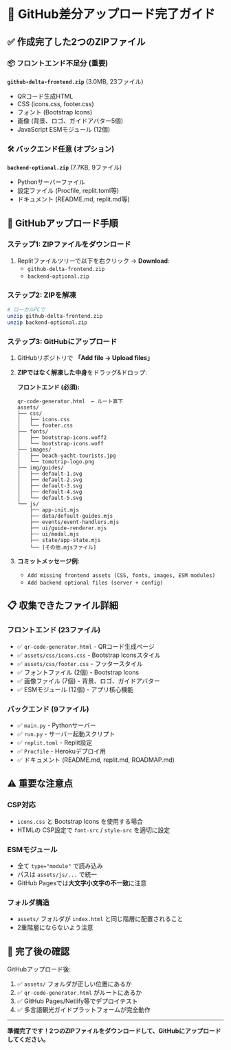 # 🎯 GitHub差分アップロード完了ガイド

## ✅ 作成完了した2つのZIPファイル

### 📦 **フロントエンド不足分** (重要)
**`github-delta-frontend.zip`** (3.0MB, 23ファイル)
- QRコード生成HTML
- CSS (icons.css, footer.css) 
- フォント (Bootstrap Icons)
- 画像 (背景、ロゴ、ガイドアバター5個)
- JavaScript ESMモジュール (12個)

### 🛠️ **バックエンド任意** (オプション)
**`backend-optional.zip`** (7.7KB, 9ファイル)  
- Pythonサーバーファイル
- 設定ファイル (Procfile, replit.toml等)
- ドキュメント (README.md, replit.md等)

## 🚀 **GitHubアップロード手順**

### **ステップ1: ZIPファイルをダウンロード**
1. Replitファイルツリーで以下を右クリック → **Download**:
   - `github-delta-frontend.zip`
   - `backend-optional.zip`

### **ステップ2: ZIPを解凍**
```bash
# ローカルPCで
unzip github-delta-frontend.zip
unzip backend-optional.zip
```

### **ステップ3: GitHubにアップロード** 
1. GitHubリポジトリで **「Add file → Upload files」**
2. **ZIPではなく解凍した中身**をドラッグ&ドロップ:
   
   **フロントエンド (必須):**
   ```
   qr-code-generator.html  ← ルート直下
   assets/
   ├── css/
   │   ├── icons.css
   │   └── footer.css
   ├── fonts/
   │   ├── bootstrap-icons.woff2
   │   └── bootstrap-icons.woff
   ├── images/
   │   ├── beach-yacht-tourists.jpg
   │   └── tomotrip-logo.png
   ├── img/guides/
   │   ├── default-1.svg
   │   ├── default-2.svg
   │   ├── default-3.svg
   │   ├── default-4.svg
   │   └── default-5.svg
   └── js/
       ├── app-init.mjs
       ├── data/default-guides.mjs
       ├── events/event-handlers.mjs
       ├── ui/guide-renderer.mjs
       ├── ui/modal.mjs
       ├── state/app-state.mjs
       └── [その他.mjsファイル]
   ```

3. **コミットメッセージ例:**
   - `Add missing frontend assets (CSS, fonts, images, ESM modules)`
   - `Add backend optional files (server + config)`

## 📋 **収集できたファイル詳細**

### **フロントエンド (23ファイル)**
- ✅ `qr-code-generator.html` - QRコード生成ページ
- ✅ `assets/css/icons.css` - Bootstrap Iconsスタイル
- ✅ `assets/css/footer.css` - フッタースタイル
- ✅ フォントファイル (2個) - Bootstrap Icons
- ✅ 画像ファイル (7個) - 背景、ロゴ、ガイドアバター
- ✅ ESMモジュール (12個) - アプリ核心機能

### **バックエンド (9ファイル)**
- ✅ `main.py` - Pythonサーバー 
- ✅ `run.py` - サーバー起動スクリプト
- ✅ `replit.toml` - Replit設定
- ✅ `Procfile` - Herokuデプロイ用
- ✅ ドキュメント (README.md, replit.md, ROADMAP.md)

## ⚠️ **重要な注意点**

### **CSP対応**
- `icons.css` と Bootstrap Icons を使用する場合
- HTMLの CSP設定で `font-src` / `style-src` を適切に設定

### **ESMモジュール**
- 全て `type="module"` で読み込み
- パスは `assets/js/...` で統一
- GitHub Pagesでは**大文字小文字の不一致**に注意

### **フォルダ構造**
- `assets/` フォルダが `index.html` と同じ階層に配置されること
- 2重階層にならないよう注意

## 🎉 **完了後の確認**

GitHubアップロード後:
1. ✅ `assets/` フォルダが正しい位置にあるか
2. ✅ `qr-code-generator.html` がルートにあるか  
3. ✅ GitHub Pages/Netlify等でデプロイテスト
4. ✅ 多言語観光ガイドプラットフォームが完全動作

---

**準備完了です！2つのZIPファイルをダウンロードして、GitHubにアップロードしてください。**